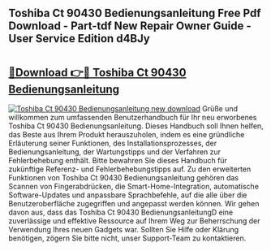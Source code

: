 ## Toshiba Ct 90430 Bedienungsanleitung Free Pdf Download - Part-tdf New Repair Owner Guide - User Service Edition d4BJy

# <h2><a href="http://df0yj07.blite.top/?on=Toshiba+Ct+90430+Bedienungsanleitung">🔗Download 👉🔴 Toshiba Ct 90430 Bedienungsanleitung</a></h2>

[![Toshiba Ct 90430 Bedienungsanleitung new download](https://i.imgur.com/lujVjoI.png)](http://df0yj07.blite.top/?on=Toshiba+Ct+90430+Bedienungsanleitung)
Grüße und willkommen zum umfassenden Benutzerhandbuch für Ihr neu erworbenes Toshiba Ct 90430 Bedienungsanleitung. Dieses Handbuch soll Ihnen helfen, das Beste aus Ihrem Produkt herauszuholen, indem es eine gründliche Erläuterung seiner Funktionen, des Installationsprozesses, der Bedienungsanleitung, der Wartungstipps und der Verfahren zur Fehlerbehebung enthält. Bitte bewahren Sie dieses Handbuch für zukünftige Referenz- und Fehlerbehebungstipps auf. Zu den erweiterten Funktionen von Toshiba Ct 90430 Bedienungsanleitung gehören das Scannen von Fingerabdrücken, die Smart-Home-Integration, automatische Software-Updates und anpassbare Sprachbefehle, auf die alle über die Benutzeroberfläche zugegriffen und angepasst werden können. Wir gehen davon aus, dass das Toshiba Ct 90430 BedienungsanleitungD eine zuverlässige und effektive Ressource auf Ihrem Weg zur Beherrschung der Verwendung Ihres neuen Gadgets war. Sollten Sie Hilfe oder Klärung benötigen, zögern Sie bitte nicht, unser Support-Team zu kontaktieren.
